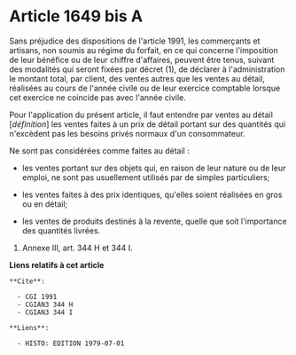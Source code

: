# Article 1649 bis A

Sans préjudice des dispositions de l'article 1991, les commerçants et artisans, non soumis au régime du forfait, en ce qui
concerne l'imposition de leur bénéfice ou de leur chiffre d'affaires, peuvent être tenus, suivant des modalités qui seront
fixées par décret (1), de déclarer à l'administration le montant total, par client, des ventes autres que les ventes au
détail, réalisées au cours de l'année civile ou de leur exercice comptable lorsque cet exercice ne coincide pas avec l'année
civile.

Pour l'application du présent article, il faut entendre par ventes au détail [*définition*] les ventes faites à un prix de
détail portant sur des quantités qui n'excèdent pas les besoins privés normaux d'un consommateur.

Ne sont pas considérées comme faites au détail :

- les ventes portant sur des objets qui, en raison de leur nature ou de leur emploi, ne sont pas usuellement utilisés par de
simples particuliers;

- les ventes faites à des prix identiques, qu'elles soient réalisées en gros ou en détail;

- les ventes de produits destinés à la revente, quelle que soit l'importance des quantités livrées.

1)  Annexe III, art. 344 H et 344 I.

**Liens relatifs à cet article**

	**Cite**:

	  - CGI 1991
	  - CGIAN3 344 H
	  - CGIAN3 344 I

	**Liens**:

	  - HISTO: EDITION 1979-07-01
